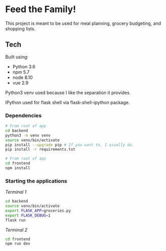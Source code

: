 # Feed the Family! #

This project is meant to be used for meal planning, grocery budgeting, and shopping lists.

## Tech ##

Built using:
  - Python 3.6
  - npm 5.7
  - node 8.10
  - vue 2.9

Python3 venv used because I like the separation it provides.

IPython used for flask shell via flask-shell-ipython package.

### Dependencies ###

```bash
# From root of app
cd backend
python3 -m venv venv
source venv/bin/activate
pip install --upgrade pip # If you want to, I usually do.
pip install -r requirements.txt

# From root of app
cd frontend
npm install
```

### Starting the applications ###

*Terminal 1*
```bash
cd backend
source venv/bin/activate
export FLASK_APP=groceries.py
export FLASK_DEBUG=1
flask run
```

*Terminal 2*
```bash
cd frontend
npm run dev
```
